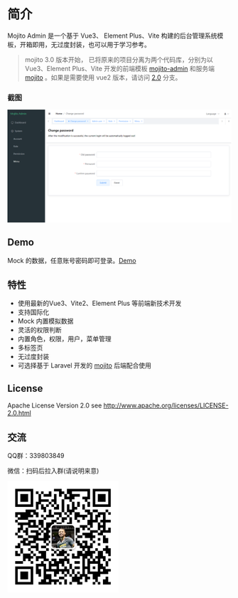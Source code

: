 # 简介

Mojito Admin 是一个基于 Vue3、 Element Plus、Vite 构建的后台管理系统模板，开箱即用，无过度封装，也可以用于学习参考。

> mojito 3.0 版本开始， 已将原来的项目分离为两个代码库，分别为以Vue3、Element Plus、Vite 开发的前端模板 [mojito-admin](https://github.com/moell-peng/mojito-admin)  和服务端 [mojito](https://github.com/moell-peng/mojito) 。如果是需要使用 vue2 版本，请访问 [2.0](https://github.com/moell-peng/mojito/tree/2.0) 分支。

### 截图

![mojito.png](../images/mojito.png)

## Demo

Mock 的数据，任意账号密码即可登录。[Demo](http://mojito.moell.cn/) 

## 特性

* 使用最新的Vue3、Vite2、Element Plus 等前端新技术开发
* 支持国际化
* Mock 内置模拟数据
* 灵活的权限判断
* 内置角色，权限，用户，菜单管理
* 多标签页
* 无过度封装
* 可选择基于 Laravel 开发的 [mojito](https://github.com/moell-peng/mojito.git) 后端配合使用


## License

Apache License Version 2.0 see http://www.apache.org/licenses/LICENSE-2.0.html

## 交流
QQ群：339803849

微信：扫码后拉入群(请说明来意)
<p>
  <img src="./images/wechat-account.jpg" width="250" />
</p>

